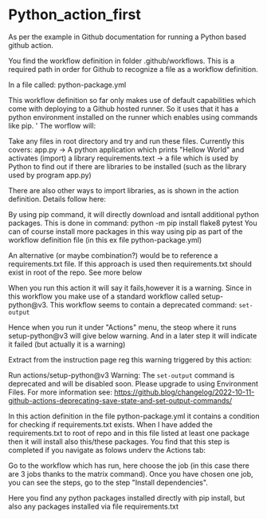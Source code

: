 # Python_action_first
As per the example in Github documentation for running a Python based github action.

You find the workflow definition in folder .github/workflows. This is a required path in order for Github to recognize a file as a workflow definition.

In a file called: python-package.yml

This workflow definition so far only makes use of default capabilities which come with deploying to a Github hosted runner. So it uses that it has a python environment installed on the runner which enables using commands like pip.
'
The worflow will:

Take any files in root directory and try and run these files. Currently this covers:
app.py -> A python application which prints "Hellow World" and activates (import) a library
requirements.text -> a file which is used by Python to find out if there are libraries to be installed (such as the library used by program app.py)

There are also other ways to import libraries, as is shown in the action definition. Details follow here:

By using pip command, it will directly download and isntall additional python packages. This is done in command:
 python -m pip install flake8 pytest
 You can of course install more packages in this way using pip as part of the workflow definition file (in this ex file python-package.yml)
 

An alternative (or maybe combination?) would be to reference a requirements.txt file. If this approach is used then requirements.txt should exist in root of the repo. See more below

When you run this action it will say it fails,however it is a warning.
Since in this workflow you make use of a standard workflow called setup-python@v3. This workflow seems to contain a deprecated command: `set-output` 

Hence when you run it under "Actions" menu, the steop where it runs setup-python@v3 will give below warning. And in a later step it will indicate it failed (but actually it is a warning)

Extract from the instruction page reg this warning triggered by this action:

Run actions/setup-python@v3
Warning: The `set-output` command is deprecated and will be disabled soon. Please upgrade to using Environment Files. For more information see: https://github.blog/changelog/2022-10-11-github-actions-deprecating-save-state-and-set-output-commands/

In this action definition in the file python-package.yml it contains a condition for checking if requirements.txt exists. When I have added the requirements.txt to root of repo and in this file listed at least one package then it will install also this/these packages. 
You find that this step is completed if you navigate as folows underv the Actions tab: 

Go to the workflow which has run, here choose the job (in this case there are 3 jobs thanks to the matrix command). Once you have chosen one job, you can see the steps, go to the step "Install dependencies".

Here you find any python packages installed directly with pip install, but also any packages installed via file requirements.txt
